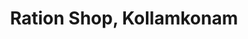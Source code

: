 ---
title: "Ration Shop, Kollamkonam"
url: /near-vilapishala/ration-shop-kollamkonam/
shop: convenience
---